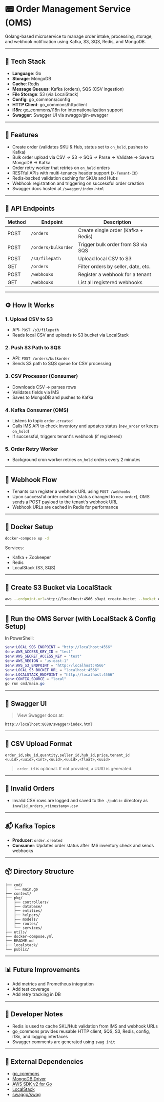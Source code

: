 # 📟 Order Management Service (OMS)

Golang-based microservice to manage order intake, processing, storage, and webhook notification using Kafka, S3, SQS, Redis, and MongoDB.

---

## 🤩 Tech Stack

* **Language**: Go
* **Storage**: MongoDB
* **Cache**: Redis
* **Message Queues**: Kafka (orders), SQS (CSV ingestion)
* **File Storage**: S3 (via LocalStack)
* **Config**: go\_commons/config
* **HTTP Client**: go\_commons/httpclient
* **i18n**: go\_commons/i18n for internationalization support
* **Swagger**: Swagger UI via swaggo/gin-swagger

---

## 📂 Features

* Create order (validates SKU & Hub, status set to `on_hold`, pushes to Kafka)
* Bulk order upload via CSV → S3 → SQS → Parse → Validate → Save to MongoDB → Kafka
* Order retry worker that retries on `on_hold` orders
* RESTful APIs with multi-tenancy header support (`X-Tenant-ID`)
* Redis-backed validation caching for SKUs and Hubs
* Webhook registration and triggering on successful order creation
* Swagger docs hosted at `/swagger/index.html`

---

## 🤪 API Endpoints

| Method | Endpoint            | Description                         |
| ------ | ------------------- | ----------------------------------- |
| POST   | `/orders`           | Create single order (Kafka + Redis) |
| POST   | `/orders/bulkorder` | Trigger bulk order from S3 via SQS  |
| POST   | `/s3/filepath`      | Upload local CSV to S3              |
| GET    | `/orders`           | Filter orders by seller, date, etc. |
| POST   | `/webhooks`         | Register a webhook for a tenant     |
| GET    | `/webhooks`         | List all registered webhooks        |

---

## ⚙️ How It Works

### 1. **Upload CSV to S3**

* API: `POST /s3/filepath`
* Reads local CSV and uploads to S3 bucket via LocalStack

### 2. **Push S3 Path to SQS**

* API: `POST /orders/bulkorder`
* Sends S3 path to SQS queue for CSV processing

### 3. **CSV Processor (Consumer)**

* Downloads CSV → parses rows
* Validates fields via IMS
* Saves to MongoDB and pushes to Kafka

### 4. **Kafka Consumer (OMS)**

* Listens to topic `order.created`
* Calls IMS API to check inventory and updates status (`new_order` or keeps `on_hold`)
* If successful, triggers tenant's webhook (if registered)

### 5. **Order Retry Worker**

* Background cron worker retries `on_hold` orders every 2 minutes

---

## 🔔 Webhook Flow

* Tenants can register a webhook URL using `POST /webhooks`
* Upon successful order creation (status changed to `new_order`), OMS sends a POST payload to the tenant's webhook URL
* Webhook URLs are cached in Redis for performance

---

## 🐳 Docker Setup

```bash
docker-compose up -d
```

Services:

* Kafka + Zookeeper
* Redis
* LocalStack (S3, SQS)

---

## 🫣 Create S3 Bucket via LocalStack

```bash
aws --endpoint-url=http://localhost:4566 s3api create-bucket --bucket orders
```

---

## 🚀 Run the OMS Server (with LocalStack & Config Setup)

In PowerShell:

```powershell
$env:LOCAL_SQS_ENDPOINT = "http://localhost:4566"
$env:AWS_ACCESS_KEY_ID = "test"
$env:AWS_SECRET_ACCESS_KEY = "test"
$env:AWS_REGION = "us-east-1"
$env:AWS_S3_ENDPOINT = "http://localhost:4566"
$env:LOCAL_S3_BUCKET_URL = "localhost:4566"
$env:LOCALSTACK_ENDPOINT = "http://localhost:4566"
$env:CONFIG_SOURCE = "local"
go run cmd/main.go
```

---

## 📌 Swagger UI

> View Swagger docs at:

```
http://localhost:8080/swagger/index.html
```

---

## 📂 CSV Upload Format

```csv
order_id,sku_id,quantity,seller_id,hub_id,price,tenant_id
<uuid>,<uuid>,<int>,<uuid>,<uuid>,<float>,<uuid>
```

> `order_id` is optional. If not provided, a UUID is generated.

---

## 📁 Invalid Orders

* Invalid CSV rows are logged and saved to the `./public` directory as `invalid_orders_<timestamp>.csv`

---

## 📬 Kafka Topics

* **Producer**: `order.created`
* **Consumer**: Updates order status after IMS inventory check and sends webhooks

---

## 📦 Directory Structure

```
├── cmd/
│   └── main.go
├── context/
├── pkg/
│   ├── controllers/
│   ├── database/
│   ├── entities/
│   ├── helpers/
│   ├── models/
│   ├── routes/
│   └── services/
├── utils/
├── docker-compose.yml
├── README.md
├── localstack/
└── public/
```

---

## 📊 Future Improvements

* Add metrics and Prometheus integration
* Add test coverage
* Add retry tracking in DB

---

## 🧠 Developer Notes

* Redis is used to cache SKU/Hub validation from IMS and webhook URLs
* go\_commons provides reusable HTTP client, SQS, S3, Redis, config, i18n, and logging interfaces
* Swagger comments are generated using `swag init`

---

## 🔗 External Dependencies

* [go\_commons](https://github.com/omniful/go_commons)
* [MongoDB Driver](https://github.com/mongodb/mongo-go-driver)
* [AWS SDK v2 for Go](https://aws.github.io/aws-sdk-go-v2/)
* [LocalStack](https://github.com/localstack/localstack)
* [swaggo/swag](https://github.com/swaggo/swag)